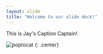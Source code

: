 ```yaml
---
layout: slide
title: "Welcome to our slide deck!"
---
```


This is Jay's Caption Captain!

![poptocat](https://octodex.github.com/images/poptocat.png)
{: .center}
